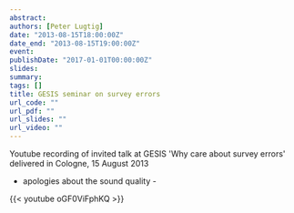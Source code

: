 ```yaml
---
abstract:
authors: [Peter Lugtig]
date: "2013-08-15T18:00:00Z"
date_end: "2013-08-15T19:00:00Z"
event:
publishDate: "2017-01-01T00:00:00Z"
slides:
summary:
tags: []
title: GESIS seminar on survey errors
url_code: ""
url_pdf: ""
url_slides: ""
url_video: ""
---
```

Youtube recording of invited talk at GESIS 'Why care about survey errors' delivered in Cologne, 15 August 2013

- apologies about the sound quality -

{{< youtube oGF0ViFphKQ >}}
